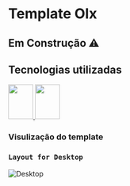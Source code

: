 # Template Olx 

## Em Construção ⚠️

## Tecnologias utilizadas
<div>
<a href="https://redux.js.org/" target="_blank">
  <img width="50px" height="70px" src="https://cdn.jsdelivr.net/gh/devicons/devicon/icons/redux/redux-original.svg" />
</a>
<a href="https://pt-br.reactjs.org/" target="_blank">
  <img width="50px" height="70px" src="https://cdn.jsdelivr.net/gh/devicons/devicon/icons/react/react-original.svg" />
</a>
  
</div>


### Visulização do template

### `Layout for Desktop`
![Desktop](https://github.com/Gustavo-mts/projeto_olx/blob/main/frontend/projeto_olx.gif)
